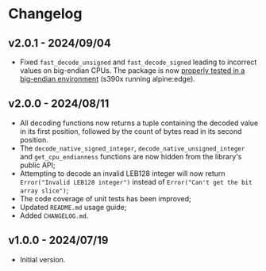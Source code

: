 # Changelog

## v2.0.1 - 2024/09/04
- Fixed ``fast_decode_unsigned`` and ``fast_decode_signed`` leading to incorrect values on big-endian CPUs. The package is now [properly tested in a big-endian environment](https://github.com/BrendoCosta/gleb128/actions/runs/10695379091/job/29648711161) (s390x running alpine:edge).

## v2.0.0 - 2024/08/11
- All decoding functions now returns a tuple containing the decoded value in its first position, followed by the count of bytes read in its second position.
- The ``decode_native_signed_integer``, ``decode_native_unsigned_integer`` and ``get_cpu_endianness`` functions are now hidden from the library's public API;
- Attempting to decode an invalid LEB128 integer will now return ``Error("Invalid LEB128 integer")`` instead of ``Error("Can't get the bit array slice")``;
- The code coverage of unit tests has been improved;
- Updated ``README.md`` usage guide;
- Added ``CHANGELOG.md``.

## v1.0.0 - 2024/07/19
- Initial version.
